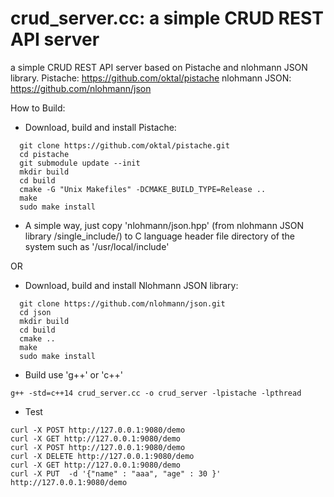 # crud_server.cc: a simple CRUD REST API server
a simple CRUD REST API server based on Pistache  and  nlohmann JSON library.
Pistache: https://github.com/oktal/pistache
nlohmann JSON: https://github.com/nlohmann/json

How to Build:

- Download, build and install Pistache:
```
  git clone https://github.com/oktal/pistache.git
  cd pistache
  git submodule update --init
  mkdir build
  cd build
  cmake -G "Unix Makefiles" -DCMAKE_BUILD_TYPE=Release ..
  make
  sudo make install
```  
- A simple way, just copy 'nlohmann/json.hpp' (from nlohmann JSON library /single_include/)  to C language header file directory of the system such as '/usr/local/include'

OR

- Download, build and install Nlohmann JSON library:

```
  git clone https://github.com/nlohmann/json.git
  cd json
  mkdir build
  cd build
  cmake ..
  make
  sudo make install
```
  
- Build use 'g++' or 'c++'
```
g++ -std=c++14 crud_server.cc -o crud_server -lpistache -lpthread
```

- Test
```
curl -X POST http://127.0.0.1:9080/demo
curl -X GET http://127.0.0.1:9080/demo
curl -X POST http://127.0.0.1:9080/demo
curl -X DELETE http://127.0.0.1:9080/demo
curl -X GET http://127.0.0.1:9080/demo
curl -X PUT  -d '{"name" : "aaa", "age" : 30 }' http://127.0.0.1:9080/demo
```
